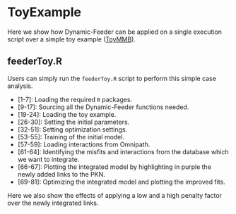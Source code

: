 # ToyExample

Here we show how Dynamic-Feeder can be applied on a single execution script over a simple toy example ([ToyMMB](http://www.bioconductor.org/packages/release/bioc/html/CellNOptR.html)).

## feederToy.R

Users can simply run the `feederToy.R` script to perform this simple case analysis.

+ [1-7]: Loading the required `R` packages.
+ [9-17]: Sourcing all the Dynamic-Feeder functions needed.
+ [19-24]: Loading the toy example.
+ [26-30]: Setting the initial parameters.
+ [32-51]: Setting optimization settings.
+ [53-55]: Training of the initial model.
+ [57-59]: Loading interactions from Omnipath.
+ [61-64]: Identifying the misfits and interactions from the database which we want to integrate.
+ [66-67]: Plotting the integrated model by highlighting in purple the newly added links to the PKN.
+ [69-81]: Optimizing the integrated model and plotting the improved fits.

Here we also show the effects of applying a low and a high penalty factor over the newly integrated links.
